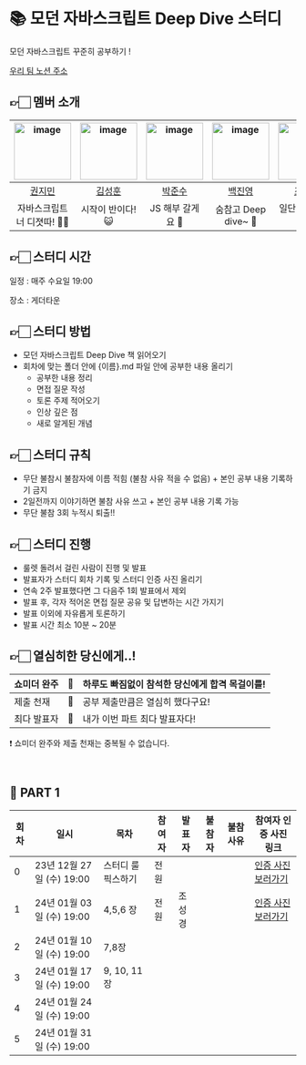 # 📚 모던 자바스크립트 Deep Dive 스터디
모던 자바스크립트 꾸준히 공부하기 !

[우리 팀 노션 주소](https://zippy-headphones-1a3.notion.site/3-6-d1d836fce6904b25a17078a0d1ea48af?pvs=4)

## 👉🏻 멤버 소개


|   <img width="100"  alt="image" src="https://github.com/mingzzi96/js-deep-dive-study/assets/134386378/966a5ea2-7d46-4533-ba10-a310ca15c6cb"> | <img width="100" alt="image" src="https://github.com/mingzzi96/js-deep-dive-study/assets/134386378/6615e4f1-9d1e-4f83-866c-9ea9f06d8a2f">  | <img width="100" alt="image" src='https://ifh.cc/g/VzW6c9.jpg'> | <img width="100"  alt="image" src="https://github.com/mingzzi96/js-deep-dive-study/assets/134386378/869efe30-12b0-48cc-a726-e2b0a7bfbec9"> | <img width="100" alt="image" src="https://github.com/mingzzi96/js-deep-dive-study/assets/134386378/49168e9e-0162-49a6-b80e-95a52b60eb45"> |
|:------------------------------------------------:|:--------------------------------------------:|:---------------------------------------------:|:--------------------------------------------:|:--------------------------------------------:|
|         [권지민](https://github.com/mingzzi96)         |       [김성훈](https://github.com/huniiiiii)       |      [박준수](https://github.com/Jnnsu)       |      [백진영](https://github.com/jinyoung1018)       |      [조성경](https://github.com/whtjdrud)       |
|      자바스크립트 너 디졋따! 👊🏼    |             시작이 반이다! 😺             |      JS 해부 갈게요 🔪       |              숨참고 Deep dive~ 🌊               |              일단 끝내고 본다 🔥               |

## 👉🏻 스터디 시간
일정 : 매주 수요일 19:00

장소 : 게더타운

## 👉🏻 스터디 방법
- 모던 자바스크립트 Deep Dive 책 읽어오기
- 회차에 맞는 폴더 안에 {이름}.md 파일 안에 공부한 내용 올리기
  - 공부한 내용 정리
  - 면접 질문 작성
  - 토론 주제 적어오기
  - 인상 깊은 점
  - 새로 알게된 개념

## 👉🏻 스터디 규칙
- 무단 불참시 불참자에 이름 적힘 (불참 사유 적을 수 없음) + 본인 공부 내용 기록하기 금지
- 2일전까지 이야기하면 불참 사유 쓰고 + 본인 공부 내용 기록 가능
- 무단 불참 3회 누적시 퇴출!!

## 👉🏻 스터디 진행
- 룰렛 돌려서 걸린 사람이 진행 및 발표
- 발표자가 스터디 회차 기록 및 스터디 인증 사진 올리기
- 연속 2주 발표했다면 그 다음주 1회 발표에서 제외
- 발표 후, 각자 적어온 면접 질문 공유 및 답변하는 시간 가지기
- 발표 이외에 자유롭게 토론하기
- 발표 시간 최소 10분 ~ 20분

  
## 👉🏻 열심히한 당신에게..!

|쇼미더 완주 |🥇 | 하루도 빠짐없이 참석한 당신에게 합격 목걸이를!  |
| --- | ---| ---|
|제출 천재 |🥈 | 공부 제출만큼은 열심히 했다구요!  |
|최다 발표자 |📣 | 내가 이번 파트 최다 발표자다!  |
    
❗️ 쇼미더 완주와 제출 천재는 중복될 수 없습니다.

<br>

## 📅 PART 1

| 회차 | 일시                |   목차                | 참여자               | 발표자           | 불참자      | 불참 사유                | 참여자 인증 사진 링크                |
| ---- |-------------------|-------------------|-------------------|---------------|--------------------------|--------------------------|--------------------------|
| 0    | 23년 12월 27일 (수) 19:00  | 스터디 룰 픽스하기    | 전원       |               |                  |                     |   [인증 사진 보러가기](0회차/인증사진.md)           |
| 1    | 24년 01월 03일 (수) 19:00  | 4,5,6 장             |   전원   |       조성경    |                 |                     |   [인증 사진 보러가기](1회차/인증사진.md)                  |
| 2    | 24년 01월 10일 (수) 19:00  |   7,8장             |         |               |                  |                     |                     |
| 3    | 24년 01월 17일 (수) 19:00  |   9, 10, 11장                  |         |               |                  |                     |                     |
| 4    | 24년 01월 24일 (수) 19:00  |                      |         |               |                  |                     |                     |
| 5    | 24년 01월 31일 (수) 19:00  |                     |         |               |                  |                     |                     |
